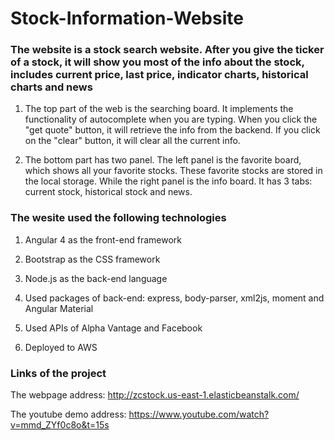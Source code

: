 # Stock-Information-Website


### The website is a stock search website. After you give the ticker of a stock, it will show you most of the info about the stock, includes current price, last price, indicator charts, historical charts and news

1. The top part of the web is the searching board. It implements the functionality of autocomplete when you are typing. When you click the "get quote" button, it will retrieve the info from the backend. If you click on the "clear" button, it will clear all the current info.

2. The bottom part has two panel. The left panel is the favorite board, which shows all your favorite stocks. These favorite stocks are stored in the local storage. While the right panel is the info board. It has 3 tabs: current stock, historical stock and news. 

### The wesite used the following technologies

1. Angular 4 as the front-end framework

2. Bootstrap as the CSS framework

3. Node.js as the back-end language

4. Used packages of back-end: express, body-parser, xml2js, moment and Angular Material

5. Used APIs of Alpha Vantage and Facebook

6. Deployed to AWS

### Links of the project

The webpage address: http://zcstock.us-east-1.elasticbeanstalk.com/

The youtube demo address: https://www.youtube.com/watch?v=mmd_ZYf0c8o&t=15s
